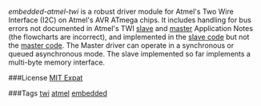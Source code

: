 *embedded-atmel-twi* is a robust driver module for Atmel's Two Wire Interface
(I2C) on Atmel's AVR ATmega chips. It includes handling for bus errors not
documented in Atmel's TWI [slave] and [master] Application Notes (the
flowcharts are incorrect), and implemented in the [slave code] but not the
[master code]. The Master driver can operate in a synchronous or queued
asynchronous mode. The slave implemented so far implements a multi-byte memory
interface.

[slave]:       http://www.atmel.com/Images/doc2565.pdf
               "AVR311: Using the TWI module as I2C slave"
[slave code]:  http://www.atmel.com/dyn/resources/prod_documents/AVR311.zip
[master]:      http://www.atmel.com/Images/doc2564.pdf
               "AVR315: Using the TWI module as I2C master"
[master code]: http://www.atmel.com/dyn/resources/prod_documents/AVR315.zip

###License
[MIT Expat](http://ashimagroup.net/os/license/mit-expat)

###Tags
[twi](http://ashimagroup.net/os/tag/twi)
[atmel](http://ashimagroup.net/os/tag/atmel)
[embedded](http://ashimagroup.net/os/tag/embedded)


